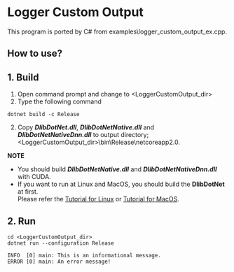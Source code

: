 ﻿# Logger Custom Output
 
This program is ported by C# from examples\logger_custom_output_ex.cpp.

## How to use?

## 1. Build

1. Open command prompt and change to &lt;LoggerCustomOutput_dir&gt;
1. Type the following command
````
dotnet build -c Release
````
2. Copy ***DlibDotNet.dll***, ***DlibDotNetNative.dll*** and ***DlibDotNetNativeDnn.dll*** to output directory; &lt;LoggerCustomOutput_dir&gt;\bin\Release\netcoreapp2.0.

**NOTE**  
- You should build ***DlibDotNetNative.dll*** and ***DlibDotNetNativeDnn.dll*** with CUDA.
- If you want to run at Linux and MacOS, you should build the **DlibDotNet** at first.  
Please refer the [Tutorial for Linux](https://github.com/takuya-takeuchi/DlibDotNet/wiki/Tutorial-for-Linux) or [Tutorial for MacOS](https://github.com/takuya-takeuchi/DlibDotNet/wiki/Tutorial-for-MacOS).

## 2. Run

````
cd <LoggerCustomOutput_dir>
dotnet run --configuration Release

INFO  [0] main: This is an informational message.
ERROR [0] main: An error message!
````